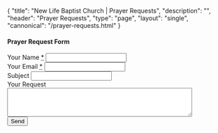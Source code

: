 {
	"title": "New Life Baptist Church | Prayer Requests",
	"description": "",
	"header": "Prayer Requests",
	"type": "page",
	"layout": "single",
	"cannonical": "/prayer-requests.html"
}
<section class="interior-section">
	<div class="container">
		<div class="row">
			<div class="col-xs-12 col-sm-8 col-md-6">
				<h4>Prayer Request Form</h4>
				<form name="contact" method="POST" netlify>
					<div class="site-input">
						<label for="name">Your Name <abbr title="required">*</abbr></label>
						<input id="name" type="text" name="name" required>
					</div>
					<div class="site-input">
						<label for="email">Your Email <abbr title="required">*</abbr></label>
						<input id="email" type="email" name="email" required>
					</div>	
					<div class="site-input">
						<label for="subject">Subject</label>
						<input id="subject" type="text" name="subject">
					</div>
					<div class="site-input">
						<label for="message">Your Request</label>
						<textarea id="message" rows="4" cols="50" name="message"></textarea>
					</div>
					<div data-netlify-recaptcha></div>
					<button type="submit" class="button blue float-right">Send</button>
				</form>
			</div>
		</div>
	</div>
</section>